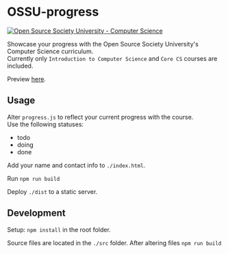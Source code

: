 # OSSU-progress

[![Open Source Society University - Computer Science](https://img.shields.io/badge/OSSU-computer--science-blue.svg)](https://github.com/ossu/computer-science)

Showcase your progress with the Open Source Society University's Computer Science curriculum.  
Currently only `Introduction to Computer Science` and `Core CS` courses are included.

Preview [here](https://geritol.github.io/ossu).

## Usage

Alter `progress.js` to reflect your current progress with the course.  
Use the following statuses:

- todo
- doing
- done

Add your name and contact info to `./index.html`.

Run `npm run build`

Deploy `./dist` to a static server.

## Development

Setup: `npm install` in the root folder.

Source files are located in the `./src` folder.
After altering files `npm run build`
